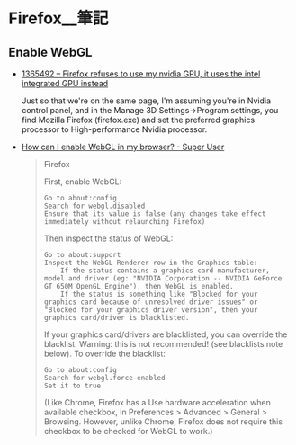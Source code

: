 # Firefox__筆記

## Enable WebGL

- [1365492 – Firefox refuses to use my nvidia GPU, it uses the intel integrated GPU instead](https://bugzilla.mozilla.org/show_bug.cgi?format=default&id=1365492)

    Just so that we're on the same page, I'm assuming you're in Nvidia control panel, and in the Manage 3D Settings->Program settings, you find Mozilla Firefox (firefox.exe) and set the preferred graphics processor to High-performance Nvidia processor.


- [How can I enable WebGL in my browser? - Super User](https://superuser.com/questions/836832/how-can-i-enable-webgl-in-my-browser)

    > Firefox
    > 
    > First, enable WebGL:
    > 
    >     Go to about:config
    >     Search for webgl.disabled
    >     Ensure that its value is false (any changes take effect immediately without relaunching Firefox)
    > 
    > Then inspect the status of WebGL:
    > 
    >     Go to about:support
    >     Inspect the WebGL Renderer row in the Graphics table:
    >         If the status contains a graphics card manufacturer, model and driver (eg: "NVIDIA Corporation -- NVIDIA GeForce GT 650M OpenGL Engine"), then WebGL is enabled.
    >         If the status is something like "Blocked for your graphics card because of unresolved driver issues" or "Blocked for your graphics driver version", then your graphics card/driver is blacklisted.
    > 
    > If your graphics card/drivers are blacklisted, you can override the blacklist. Warning: this is not recommended! (see blacklists note below). To override the blacklist:
    > 
    >     Go to about:config
    >     Search for webgl.force-enabled
    >     Set it to true
    > 
    > (Like Chrome, Firefox has a Use hardware acceleration when available checkbox, in Preferences > Advanced > General > Browsing. However, unlike Chrome, Firefox does not require this checkbox to be checked for WebGL to work.)
    > 


